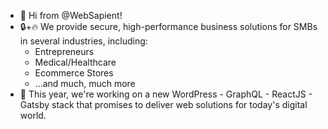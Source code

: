 - 👋 Hi from @WebSapient!
- 🔒+🔥 We provide secure, high-performance business solutions for SMBs in several industries, including: 
    - Entrepreneurs
    - Medical/Healthcare
    - Ecommerce Stores
    - ...and much, much more
- 🚀 This year, we're working on a new WordPress - GraphQL - ReactJS - Gatsby stack that promises to deliver web solutions for today's digital world. 

<!---
WebSapient/WebSapient is a ✨ special ✨ repository because its `README.md` (this file) appears on your GitHub profile.
You can click the Preview link to take a look at your changes.
--->
